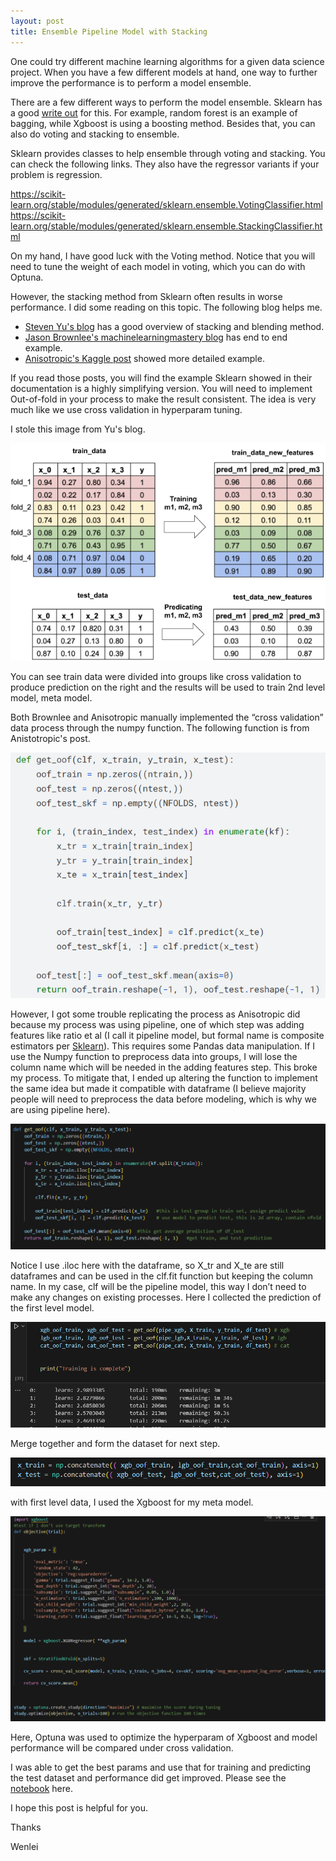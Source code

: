 ```yaml
---
layout: post
title: Ensemble Pipeline Model with Stacking
---
```


One could try different machine learning algorithms for a given data science project. When you have a few different models at hand, one way to further improve the performance is to perform a model ensemble.  

There are a few different ways to perform the model ensemble.  Sklearn has a good [write out](https://scikit-learn.org/stable/modules/ensemble.html) for this. For example, random forest is an example of bagging, while Xgboost is using a boosting method. Besides that, you can also do voting and stacking to ensemble.  

Sklearn provides classes to help ensemble through voting and stacking.  You can check the following links. They also have the regressor variants if your problem is regression.  

<https://scikit-learn.org/stable/modules/generated/sklearn.ensemble.VotingClassifier.html>  
<https://scikit-learn.org/stable/modules/generated/sklearn.ensemble.StackingClassifier.html>  

On my hand, I have good luck with the Voting method.  Notice that you will need to tune the weight of each model in voting, which you can do with Optuna.  

However, the stacking method from Sklearn often results in worse performance. I did some reading on this topic.  The following blog helps me.  

* [Steven Yu's blog](https://medium.com/@stevenyu530_73989/stacking-and-blending-intuitive-explanation-of-advanced-ensemble-methods-46b295da413c) has a good overview of stacking and blending method.  
* [Jason Brownlee's machinelearningmastery blog](https://machinelearningmastery.com/out-of-fold-predictions-in-machine-learning/) has end to end example.
* [Anisotropic's Kaggle post](https://www.kaggle.com/code/arthurtok/introduction-to-ensembling-stacking-in-python#Second-Level-Predictions-from-the-First-level-Output) showed more detailed example.  

If you read those posts, you will find the example Sklearn showed in their documentation is a highly simplifying version. You will need to implement Out-of-fold in your process to make the result consistent.  The idea is very much like we use cross validation in hyperparam tuning.  

I stole this image from Yu's blog.   

<img src="/images/blog60/1_stacking_flow.png">   

You can see train data were divided into groups like cross validation to produce prediction on the right and the results will be used to train 2nd level model, meta model.   

Both Brownlee and Anisotropic manually implemented the “cross validation” data process through the numpy function. The following function is from Anistotropic's post.  

<img src="/images/blog60/2_old_method.png">   

However, I got some trouble replicating the process as Anisotropic did because my process was using pipeline, one of which step was adding features like ratio et al (I call it pipeline model, but formal name is composite estimators per [Sklearn]( https://scikit-learn.org/stable/modules/compose.html#)).  This requires some Pandas data manipulation.  If I use the Numpy function to preprocess data into groups, I will lose the column name which will be needed in the adding features step. This broke my process.  To mitigate that, I ended up altering the function to implement the same idea but made it compatible with dataframe (I believe majority people will need to preprocess the data before modeling, which is why we are using pipeline here).   

<img src="/images/blog60/3_new_function.png">  

Notice I use .iloc here with the dataframe, so X_tr and X_te are still dataframes and can be used in the clf.fit function but keeping the column name. In my case, clf will be the pipeline model, this way I don’t need to make any changes on existing processes.  Here I collected the prediction of the first level model.   

<img src="/images/blog60/4_get_prediction.png">   

Merge together and form the dataset for next step.  

<img src="/images/blog60/5_combine_predicton.png">  

with first level data, I used the Xgboost for my meta model.  

<img src="/images/blog60/6_final_tuning.png">   

Here, Optuna was used to optimize the hyperparam of Xgboost and model performance will be compared under cross validation.  

I was able to get the best params and use that for training and predicting the test dataset and performance did get improved.  Please see the [notebook](/Files/Abalone_emsemble_stacking2.ipynb) here.  

I hope this post is helpful for you.  

Thanks  

Wenlei
